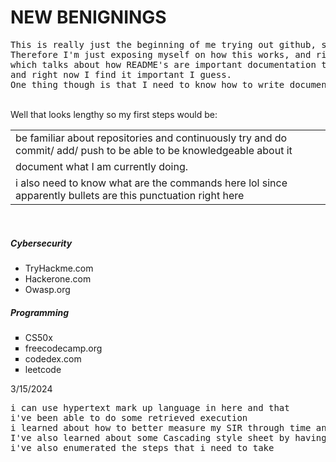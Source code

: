 <h1>NEW BENIGNINGS</h1>
<pre>This is really just the beginning of me trying out github, since i kinda need this for the industry.
Therefore I'm just exposing myself on how this works, and right now I'm looking at this <a href = "https://github.com/hackergrrl/art-of-readme">article</a> 
which talks about how README's are important documentation tools, mainly for modules on how it would work, 
and right now I find it important I guess.
One thing though is that I need to know how to write documentation and be knowledgeable about the navigation of github.</pre>
<br>Well that looks lengthy so my first steps would be:
<table>
  <tr>
    <td>be familiar about repositories and continuously try and do commit/ add/ push to be able to be knowledgeable about it</td>
  </tr>
  
  <tr>
    <td>document what I am currently doing.</td>
  </tr>
  
  <tr>
    <td>i also need to know what are the commands here lol since apparently bullets are this punctuation right here</td>
  </tr>
</table>
<br>
<h5>Cybersecurity</h5>
<ul>
  <li>TryHackme.com</li>
  <li>Hackerone.com</li>
  <li>Owasp.org</li>
</ul>
<h5>Programming</h5>
<ul type = "square">
  <li>CS50x</li>
  <li>freecodecamp.org</li>
  <li>codedex.com</li>
  <li>leetcode</li>
</ul>
3/15/2024
<pre>
i can use hypertext mark up language in here and that
i've been able to do some retrieved execution
i learned about how to better measure my SIR through time and efficiency
I've also learned about some Cascading style sheet by having it either in-line or outline
i've also enumerated the steps that i need to take
</pre>
